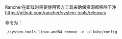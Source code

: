 Rancher在卸载时需要使用官方工具来确保资源都移除干净
https://github.com/rancher/system-tools/releases

命令为：

```shell
./system-tools_linux-amd64 remove -c ~/.kube/config
```
